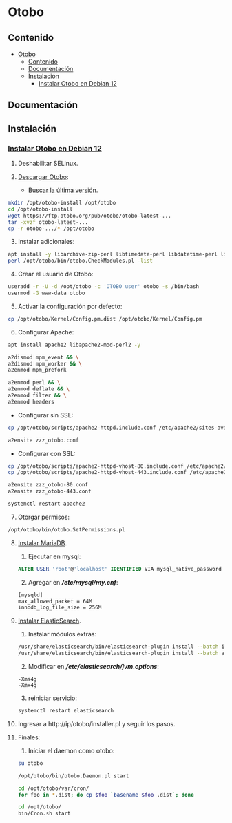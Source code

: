 # Otobo

## Contenido
- [Otobo](#otobo)
  - [Contenido](#contenido)
  - [Documentación](#documentación)
  - [Instalación](#instalación)
    - [Instalar Otobo en Debian 12](#instalar-otobo-en-debian-12)

## Documentación

## Instalación

### [Instalar Otobo en Debian 12](https://doc.otobo.org/manual/installation/10.1/en/content/installation.html)
1. Deshabilitar SELinux.

2. [Descargar Otobo]():
   - [Buscar la última versión](https://ftp.otobo.org/pub/otobo/).
```sh
mkdir /opt/otobo-install /opt/otobo
cd /opt/otobo-install
wget https://ftp.otobo.org/pub/otobo/otobo-latest-...
tar -xvzf otobo-latest-...
cp -r otobo-.../* /opt/otobo
```

3. Instalar adicionales:
```sh
apt install -y libarchive-zip-perl libtimedate-perl libdatetime-perl libconvert-binhex-perl libcgi-psgi-perl libdbi-perl libdbix-connector-perl libfile-chmod-perl liblist-allutils-perl libmoo-perl libnamespace-autoclean-perl libnet-dns-perl libnet-smtp-ssl-perl libpath-class-perl libsub-exporter-perl libtemplate-perl libtext-trim-perl libtry-tiny-perl libxml-libxml-perl libyaml-libyaml-perl libdbd-mysql-perl libapache2-mod-perl2 libmail-imapclient-perl libauthen-sasl-perl libauthen-ntlm-perl libjson-xs-perl libtext-csv-xs-perl libpath-class-perl libplack-perl libplack-middleware-header-perl libplack-middleware-reverseproxy-perl libencode-hanextra-perl libio-socket-ssl-perl libnet-ldap-perl libcrypt-eksblowfish-perl libxml-libxslt-perl libxml-parser-perl libconst-fast-perl
perl /opt/otobo/bin/otobo.CheckModules.pl -list
```

4. Crear el usuario de Otobo:
```sh
useradd -r -U -d /opt/otobo -c 'OTOBO user' otobo -s /bin/bash
usermod -G www-data otobo
```

5. Activar la configuración por defecto:
```sh
cp /opt/otobo/Kernel/Config.pm.dist /opt/otobo/Kernel/Config.pm
```

6. Configurar Apache:
```sh
apt install apache2 libapache2-mod-perl2 -y

a2dismod mpm_event && \
a2dismod mpm_worker && \
a2enmod mpm_prefork

a2enmod perl && \
a2enmod deflate && \
a2enmod filter && \
a2enmod headers
```

- Configurar sin SSL:
```sh
cp /opt/otobo/scripts/apache2-httpd.include.conf /etc/apache2/sites-available/zzz_otobo.conf

a2ensite zzz_otobo.conf
```

- Configurar con SSL:
```sh
cp /opt/otobo/scripts/apache2-httpd-vhost-80.include.conf /etc/apache2/sites-available/zzz_otobo-80.conf
cp /opt/otobo/scripts/apache2-httpd-vhost-443.include.conf /etc/apache2/sites-available/zzz_otobo-443.conf

a2ensite zzz_otobo-80.conf
a2ensite zzz_otobo-443.conf
```

```sh
systemctl restart apache2
```

7. Otorgar permisos:
```sh
/opt/otobo/bin/otobo.SetPermissions.pl
```

8. [Instalar MariaDB](../../database/sql/mariadb.md#instalar-mariadb-en-debian-12).
    1. Ejecutar en mysql:
    ```sql
    ALTER USER 'root'@'localhost' IDENTIFIED VIA mysql_native_password USING PASSWORD('root');
    ```

   2. Agregar en ***/etc/mysql/my.cnf***:
    ```sh
    [mysqld]
    max_allowed_packet = 64M
    innodb_log_file_size = 256M
    ```

9. [Instalar ElasticSearch](../../a_clasificar/elasticsearch.md#instalar-elasticsearch-8-en-debian-12).
   1.  Instalar módulos extras:
   ```sh
   /usr/share/elasticsearch/bin/elasticsearch-plugin install --batch ingest-attachment
   /usr/share/elasticsearch/bin/elasticsearch-plugin install --batch analysis-icu
   ```

   2. Modificar en ***/etc/elasticsearch/jvm.options***:
   ```text
   -Xms4g
   -Xmx4g
   ```

   3. reiniciar servicio:
   ```sh
   systemctl restart elasticsearch
   ```

10. Ingresar a http://ip/otobo/installer.pl y seguir los pasos.

11. Finales:
    1. Iniciar el daemon como otobo:
    ```sh
    su otobo
    
    /opt/otobo/bin/otobo.Daemon.pl start

    cd /opt/otobo/var/cron/
    for foo in *.dist; do cp $foo `basename $foo .dist`; done

    cd /opt/otobo/
    bin/Cron.sh start
    ```